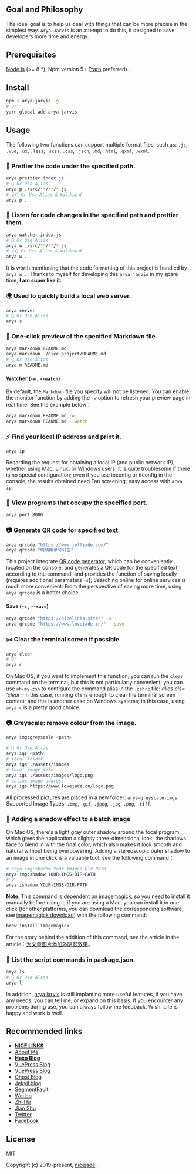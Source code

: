 
## Goal and Philosophy

The ideal goal is to help us deal with things that can be more precise in the simplest way. `Arya Jarvis` is an attempt to do this, it designed to save developers more time and energy.

## Prerequisites

[Node.js](https://nodejs.org/en/) (>= 8.\*), Npm version 5+ ([Yarn](https://www.jeffjade.com/2017/12/30/135-npm-vs-yarn-detial-memo/) preferred).

## Install

```bash
npm i arya-jarvis -g
# Or
yarn global add arya-jarvis
```

## Usage

The following two functions can support multiple format files, such as: `.js`, `.vue`, `.ux`, `.less`, `.scss`, `.css`, `.json`, `.md`, `.html`, `.qxml`, `.wxml`.

### 💄 Prettier the code under the specified path.

```bash
arya prettier index.js
# 👏 Or Use Alias
arya p ./src/**/**/*.js
# 👍🙌 Or Use Alias & Wildcard
arya p .
```

### 🔬 Listen for code changes in the specified path and prettier them.

```bash
arya watcher index.js
# 👏 Or Use Alias
arya w ./src/**/**/*.js
# 👍🙌 Or Use Alias & Wildcard
arya w .
```

It is worth mentioning that the code formatting of this project is handled by `arya w .`. Thanks to myself for developing this `arya jarvis` in my spare time, **I am super like it**.

### 🌍 Used to quickly build a local web server.

```bash
arya server
# 👏 Or Use Alias
arya s
```

### 🌊 One-click preview of the specified Markdown file

```bash
arya markdown README.md
arya markdown ./nice-project/README.md
# 👏 Or Use Alias
arya m README.md
```

#### Watcher (`-w` , `--watch`)

By default, the `Markdown` file you specify will not be listened. You can enable the monitor function by adding the `-w` option to refresh your preview page in real time. See the example below：

```bash
arya markdown README.md -w
arya markdown README.md --watch
```

### ⚡️ Find your local IP address and print it.

```bash
arya ip
```

Regarding the request for obtaining a local IP (and public network IP), whether using Mac, Linux, or Windows users, it is quite troublesome if there is no special configuration; even if you use ipconfig or ifconfig in the console, the results obtained need Fan screening; easy access with `arya ip`.

### 👀 View programs that occupy the specified port.

```bash
arya port 8080
```

### 📷 Generate QR code for specified text

```bash
arya qrcode "https://www.jeffjade.com/"
arya qrcode "晚晴幽草轩轩主"
```

This project integrate [QR code generator](https://github.com/soldair/node-qrcod), which can be conveniently located on the console, and generates a QR code for the specified text according to the command, and provides the function of saving locally (requires additional parameters `-s`); Searching online for online services is much more convenient. From the perspective of saving more time, using `arya qrcode` is a better choice.

#### Save (`-s` , `--save`)

```bash
arya qrcode "https://nicelinks.site/" -s
arya qrcode "https://www.lovejade.cn/" --save
```

### ✂️ Clear the terminal screen if possible

```bash
arya clear
# Or
arya c
```

On Mac OS, if you want to implement this function, you can run the `clear` command on the terminal; but this is not particularly convenient; you can use `oh-my-zsh` to configure the command alias in the `.zshrc` file: _alias cls= 'clear'_; in this case, running `cls` is enough to clear the terminal screen content; and this is another case on Windows systems; in this case, using `arya c` is a pretty good choice.

### 📷 Greyscale: remove colour from the image.

```bash
arya img:greyscale <path>

# 👏 Or Use Alias
arya igs <path>
# local folder
arya igs ./assets/images
# local image file
arya igs ./assets/images/logo.png
# online image address
arya igs https://www.lovejade.cn/logo.png
```

All processed pictures are placed in a new folder: `arya-greyscale-imgs`. Supported Image Types: `.bmp`, `.gif`, `.jpeg`, `.jpg`, `.png`, `.tiff`.


### 🌌 Adding a shadow effect to a batch image

On Mac OS, there's a light gray outer shadow around the focal program, which gives the application a slightly three-dimensional look; the shadows fade to blend in with the final color, which also makes it look smooth and natural without being overpowering. Adding a stereoscopic outer shadow to an image in one click is a valuable tool; see the following command：

```bash
# arya img:shadow Your-Images-Dir-Path
arya img:shadow YOUR-IMGS-DIR-PATH
# Or
arya ishadow YOUR-IMGS-DIR-PATH
```

**Note**: This command is dependent on [imagemagick](https://imagemagick.org/), so you need to install it manually before using it; if you are using a Mac, you can install it in one click (for other platforms, you can download the corresponding software, see [imagemagick download](https://imagemagick.org/script/download.php)) with the following command:

```bash
brew install imagemagick
```

For the story behind the addition of this command, see the article in the article：[为文章图片添加外阴影效果](https://quickapp.lovejade.cn/how-to-add-shadow-effects-to-image/)。

### 🚝 List the script commands in package.json.

```bash
arya ls
# 👏 Or Use Alias
arya l
```

In addition, [arya jarvis](https://github.com/nicejade/arya-jarvis) is still implanting more useful features, if you have any needs, you can tell me, or expand on this basis. If you encounter any problems during use, you can always follow me feedback. Wish: Life is happy and work is well.

## Recommended links

- [**NICE LINKS**](https://nicelinks.site/?utm_source=github.com)
- [About Me](https://about.me/nicejade/?utm_source=github.com)
- [**Hexo Blog**](https://jeffjade.com/?utm_source=github.com)
- [VuePress Blog](https://www.lovejade.cn/?utm_source=github.com)
- [VuePress Blog](https://nice.lovejade.cn/?utm_source=github.com)
- [Ghost Blog](https://quickapp.lovejade.cn/?utm_source=github.com)
- [Jekyll blog](https://blog.lovejade.cn/?utm_source=github.com)
- [SegmentFault](https://segmentfault.com/u/jeffjade)
- [Wei bo](http://weibo.com/jeffjade/)
- [Zhi Hu](https://www.zhihu.com/people/yang-qiong-pu/)
- [Jian Shu](http://www.jianshu.com/u/9aae3d8f4c3d)
- [Twitter](https://twitter.com/nicejadeyang)
- [Facebook](https://www.facebook.com/nice.jade.yang)

## License

[MIT](http://opensource.org/licenses/MIT)

Copyright (c) 2019-present, [nicejade](https://aboutme.lovejade.cn/?utm_source=arya.lovejade.cn).